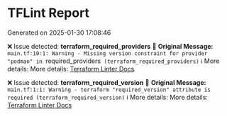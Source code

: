 # TFLint Report
Generated on 2025-01-30 17:08:46

❌ Issue detected: **terraform_required_providers**
📝 **Original Message:** `main.tf:10:1: Warning - Missing version constraint for provider "podman" in `required_providers` (terraform_required_providers)`
ℹ️ More details: More details: [Terraform Linter Docs](https://github.com/terraform-linters/tflint-ruleset-terraform/blob/main/docs/rules/terraform_required_providers.md)

❌ Issue detected: **terraform_required_version**
📝 **Original Message:** `main.tf:1:1: Warning - terraform "required_version" attribute is required (terraform_required_version)`
ℹ️ More details: More details: [Terraform Linter Docs](https://github.com/terraform-linters/tflint-ruleset-terraform/blob/main/docs/rules/terraform_required_version.md)
